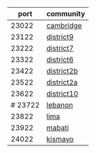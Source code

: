 port|community
---|---
23022|[cambridge](http://pirate.ole.org:23084/apps/_design/bell/MyApp/index.html)
23122|[district9](http://pirate.ole.org:23184/apps/_design/bell/MyApp/index.html)
23222|[district7](http://pirate.ole.org:23284/apps/_design/bell/MyApp/index.html)
23322|[district6](http://pirate.ole.org:23384/apps/_design/bell/MyApp/index.html)
23422|[district2b](http://pirate.ole.org:23484/apps/_design/bell/MyApp/index.html)
23522|[district2a](http://pirate.ole.org:23584/apps/_design/bell/MyApp/index.html)
23622|[district10](http://pirate.ole.org:23684/apps/_design/bell/MyApp/index.html)
# 23722|[lebanon](http://pirate.ole.org:23784/apps/_design/bell/MyApp/index.html)
23822|[lima](http://pirate.ole.org:23884/apps/_design/bell/MyApp/index.html)
23922|[mabati](http://pirate.ole.org:23984/apps/_design/bell/MyApp/index.html)
24022|[kismayo](http://pirate.ole.org:24084/apps/_design/bell/MyApp/index.html)

